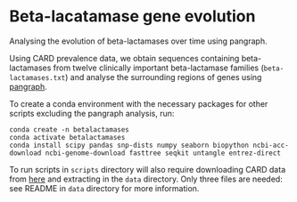 # Beta-lacatamase gene evolution

Analysing the evolution of beta-lactamases over time using pangraph.

Using CARD prevalence data, we obtain sequences containing beta-lactamases from twelve clinically important beta-lactamase families (`beta-lactamases.txt`) and analyse the surrounding regions of genes using [pangraph](https://github.com/neherlab/pangraph/). 

To create a conda environment with the necessary packages for other scripts excluding the pangraph analysis, run:

```
conda create -n betalactamases
conda activate betalactamases 
conda install scipy pandas snp-dists numpy seaborn biopython ncbi-acc-download ncbi-genome-download fasttree seqkit untangle entrez-direct
```

To run scripts in `scripts` directory will also require downloading CARD data from [here](https://card.mcmaster.ca/download/6/prevalence-v3.1.0.tar.bz2) and extracting in the `data` directory. Only three files are needed: see README in `data` directory for more information. 
